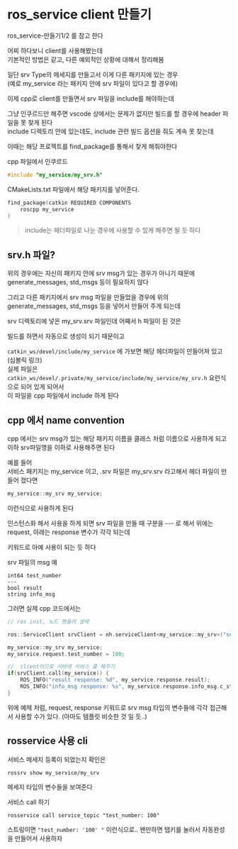# ros_service client 만들기
ros_service-만들기1/2 를 참고 한다   

어찌 하다보니 client를 사용해봤는데  
기본적인 방법은 같고, 다른 예외적인 상황에 대해서 정리해봄  

일단 srv Type의 메세지를 만들고서 이게 다른 패키지에 있는 경우  
(예로 my_service 라는 패키지 안에 srv 파일이 있다고 할 경우에)   

이제 cpp로 client를 만들면서 srv 파일을 include를 해야하는데  

그냥 인쿠르드만 해주면 vscode 상에서는 문제가 없지만 빌드를 할 경우에 header 파일을 못 찾게 된다   
include 디렉토리 안에 있는데도, include 관련 빌드 옵션을 줘도 계속 못 찾는데   

이때는 해당 프로젝트를 find_package를 통해서 찾게 해줘야한다  

cpp 파일에서 인쿠르드
```cpp
#include "my_service/my_srv.h"
```

CMakeLists.txt 파일에서 해당 패키지를 넣어준다. 
```c
find_package(catkin REQUIRED COMPONENTS
    roscpp my_service
)
```

> include는 헤더파일로 나눈 경우에 사용할 수 있게 해주면 될 듯 하다




## srv.h 파일?
위의 경우에는 자신의 패키지 안에 srv msg가 있는 경우가 아니기 때문에 generate_messages, std_msgs 등이 필요하지 않다   

그리고 다른 패키지에서 srv msg 파일을 만들었을 경우에 위의 generate_messages, std_msgs 등을 넣어서 만들어 주게 되는데   

srv 디렉토리에 넣은 my_srv.srv 파일인데 어째서 h 파일이 된 것은   

빌드를 하면서 자동으로 생성이 되기 때문이고   

`catkin_ws/devel/include/my_service` 에 가보면 해당 헤더파일이 만들어져 있고 (심볼릭 링크)   
실제 파일은  
`catkin_ws/devel/.private/my_service/include/my_service/my_srv.h` 요런식으로 되어 있게 되어서   
이 파일을 cpp 파일에서 include 하게 된다   


## cpp 에서 name convention
cpp 에서는 srv msg가 있는 해당 패키지 이름을 클래스 처럼 이름으로 사용하게 되고 이하 srv파일명을 이하로 사용해주면 된다 

예를 들어   
서비스 패키지는 my_service 이고, .srv 파일은 my_srv.srv 라고해서 헤더 파일이 만들어 졌다면  
```cpp
my_service::my_srv my_service;
```
이런식으로 사용하게 된다  


인스턴스화 해서 사용을 하게 되면 srv 파일을 만들 때 구분을 --- 로 해서 위에는 request, 아래는 response 변수가 각각 되는데  

키워드로 아예 사용이 되는 듯 하다   

srv 파일의 msg 예
```
int64 test_number
---
bool result
string info_msg
```

그러면 실제 cpp 코드에서는 
```cpp
// ros init, 노드 핸들러 생략

ros::ServiceClient srvClient = nh.serviceClient<my_service::my_srv>("service_topic"); // 실제 서비스 토픽명을 넣어준다

my_service::my_srv my_service;
my_service.request.test_number = 100;

//  client이므로 서버에 서비스 콜 해주기
if(srvClient.call(my_service)) {
    ROS_INFO("result response: %d", my_service.response.result);
    ROS_INFO("info_msg response: %s", my_service.response.info_msg.c_str());
} 
```

위에 예제 처럼, request, response 키워드로 srv msg 타입의 변수들에 각각 접근해서 사용할 수가 있다. (아마도 템플릿 비슷한 것 일 듯..)



## rosservice 사용 cli

서비스 메세지 등록이 되었는지 확인은 
```
rossrv show my_service/my_srv
```

메세지 타입의 변수들을 보여준다   


서비스 call 하기
```
rosservice call service_topic "test_number: 100"
```

스트링이면 `"test_number: '100' "` 이런식으로.. 왠만하면 탭키를 눌러서 자동완성을 만들어서 사용하자  





